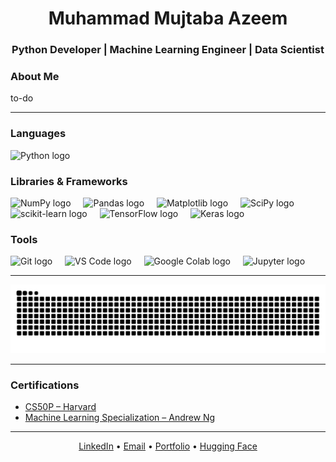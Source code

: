 <h1  align="center">Muhammad Mujtaba Azeem</h1>
<h3 align="center">Python Developer | Machine Learning Engineer | Data Scientist</h3>

<h3>About Me</h3>
<p>
  to-do
</p>

---

<h3>Languages</h3>
<div align="left">
  <img src="https://cdn.jsdelivr.net/gh/devicons/devicon/icons/python/python-original.svg" height="40" alt="Python logo" />
</div>

<h3>Libraries & Frameworks</h3>
<div align="left">
  <img src="https://cdn.jsdelivr.net/gh/devicons/devicon/icons/numpy/numpy-original.svg" height="40" alt="NumPy logo" />
  <img width="12" />
  <img src="https://cdn.jsdelivr.net/gh/devicons/devicon/icons/pandas/pandas-original.svg" height="40" alt="Pandas logo" />
  <img width="12" />
  <img src="https://cdn.jsdelivr.net/gh/devicons/devicon/icons/matplotlib/matplotlib-original.svg" height="40" alt="Matplotlib logo" />
  <img width="12" />
  <img src="https://upload.wikimedia.org/wikipedia/commons/b/b2/SCIPY_2.svg" height="40" alt="SciPy logo" />
  <img width="12" />
  <img src="https://upload.wikimedia.org/wikipedia/commons/0/05/Scikit_learn_logo_small.svg" height="40" alt="scikit-learn logo" />
  <img width="12" />
  <img src="https://cdn.jsdelivr.net/gh/devicons/devicon/icons/tensorflow/tensorflow-original.svg" height="40" alt="TensorFlow logo" />
  <img width="12" />
  <img src="https://cdn.jsdelivr.net/gh/devicons/devicon/icons/keras/keras-original.svg" height="40" alt="Keras logo" />
</div>


<h3>Tools</h3>
<div align="left">
  <img src="https://cdn.jsdelivr.net/gh/devicons/devicon/icons/git/git-original.svg" height="40" alt="Git logo" />
  <img width="12" />
  <img src="https://cdn.jsdelivr.net/gh/devicons/devicon/icons/vscode/vscode-original.svg" height="40" alt="VS Code logo" />
  <img width="12" />
  <!-- Google Colab fallback icon -->
  <img src="https://upload.wikimedia.org/wikipedia/commons/thumb/d/d0/Google_Colaboratory_SVG_Logo.svg/768px-Google_Colaboratory_SVG_Logo.svg.png" height="40" alt="Google Colab logo" />
  <img width="12" />
  <img src="https://cdn.jsdelivr.net/gh/devicons/devicon/icons/jupyter/jupyter-original.svg" height="40" alt="Jupyter logo" />
  <img width="12" />
</div>


---

<div align="center">
  <img src="https://raw.githubusercontent.com/Mujtaba-4T4/Mujtaba-4T4/output/snake.svg" alt="Snake animation showing last year's contributions" />
</div>

---

<h3>Certifications</h3>
<ul>
  <li>
    <a href="https://cs50.harvard.edu/python/" target="_blank">
      CS50P – Harvard
    </a>
  </li>
  <li>
    <a href="https://www.coursera.org/specializations/machine-learning-introduction" target="_blank">
      Machine Learning Specialization – Andrew Ng
    </a>
  </li>
</ul>

---

<p align="center">
  <a href="https://your-linkedin.com">LinkedIn</a> • 
  <a href="mailto:your-email@example.com">Email</a> • 
  <a href="https://your-portfolio-link.com">Portfolio</a> • 
  <a href="https://huggingface.co/your-username">Hugging Face</a>
</p>


